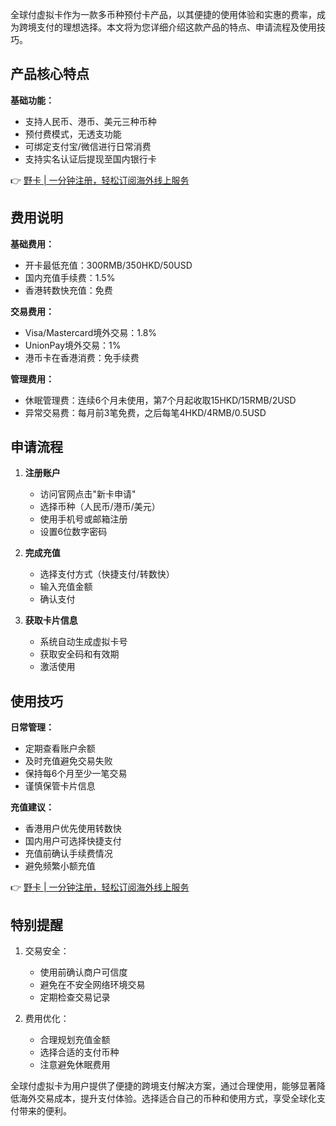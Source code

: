 全球付虚拟卡作为一款多币种预付卡产品，以其便捷的使用体验和实惠的费率，成为跨境支付的理想选择。本文将为您详细介绍这款产品的特点、申请流程及使用技巧。

## 产品核心特点

**基础功能：**
- 支持人民币、港币、美元三种币种
- 预付费模式，无透支功能
- 可绑定支付宝/微信进行日常消费
- 支持实名认证后提现至国内银行卡

👉 [野卡 | 一分钟注册，轻松订阅海外线上服务](https://bit.ly/bewildcard)

## 费用说明

**基础费用：**
- 开卡最低充值：300RMB/350HKD/50USD
- 国内充值手续费：1.5%
- 香港转数快充值：免费

**交易费用：**
- Visa/Mastercard境外交易：1.8%
- UnionPay境外交易：1%
- 港币卡在香港消费：免手续费

**管理费用：**
- 休眠管理费：连续6个月未使用，第7个月起收取15HKD/15RMB/2USD
- 异常交易费：每月前3笔免费，之后每笔4HKD/4RMB/0.5USD

## 申请流程

1. **注册账户**
   - 访问官网点击"新卡申请"
   - 选择币种（人民币/港币/美元）
   - 使用手机号或邮箱注册
   - 设置6位数字密码

2. **完成充值**
   - 选择支付方式（快捷支付/转数快）
   - 输入充值金额
   - 确认支付

3. **获取卡片信息**
   - 系统自动生成虚拟卡号
   - 获取安全码和有效期
   - 激活使用

## 使用技巧

**日常管理：**
- 定期查看账户余额
- 及时充值避免交易失败
- 保持每6个月至少一笔交易
- 谨慎保管卡片信息

**充值建议：**
- 香港用户优先使用转数快
- 国内用户可选择快捷支付
- 充值前确认手续费情况
- 避免频繁小额充值

👉 [野卡 | 一分钟注册，轻松订阅海外线上服务](https://bit.ly/bewildcard)

## 特别提醒

1. 交易安全：
   - 使用前确认商户可信度
   - 避免在不安全网络环境交易
   - 定期检查交易记录

2. 费用优化：
   - 合理规划充值金额
   - 选择合适的支付币种
   - 注意避免休眠费用

全球付虚拟卡为用户提供了便捷的跨境支付解决方案，通过合理使用，能够显著降低海外交易成本，提升支付体验。选择适合自己的币种和使用方式，享受全球化支付带来的便利。